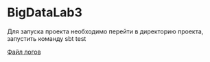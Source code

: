 # BigDataLab3
Для запуска проекта необходимо перейти в директорию проекта, запустить команду sbt test

[Файл логов](https://github.com/Dortp68/BigDataLab3/blob/main/trainigLogs.pdf)
